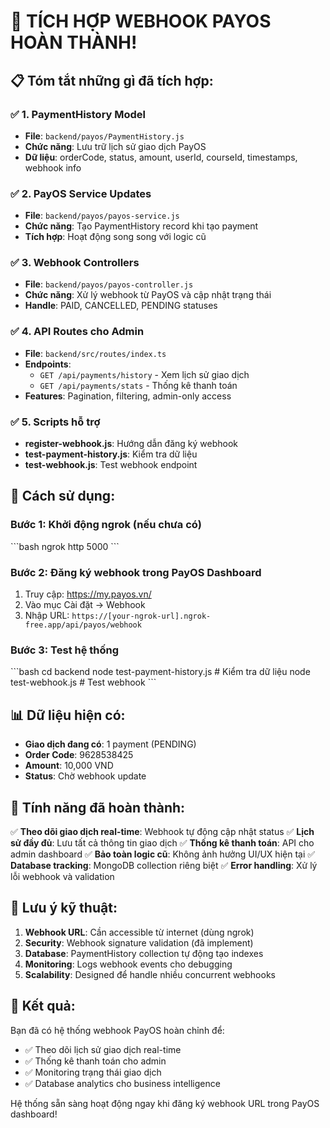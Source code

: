 # 🎉 TÍCH HỢP WEBHOOK PAYOS HOÀN THÀNH!

## 📋 Tóm tắt những gì đã tích hợp:

### ✅ 1. PaymentHistory Model
- **File**: `backend/payos/PaymentHistory.js`
- **Chức năng**: Lưu trữ lịch sử giao dịch PayOS
- **Dữ liệu**: orderCode, status, amount, userId, courseId, timestamps, webhook info

### ✅ 2. PayOS Service Updates
- **File**: `backend/payos/payos-service.js`
- **Chức năng**: Tạo PaymentHistory record khi tạo payment
- **Tích hợp**: Hoạt động song song với logic cũ

### ✅ 3. Webhook Controllers
- **File**: `backend/payos/payos-controller.js`
- **Chức năng**: Xử lý webhook từ PayOS và cập nhật trạng thái
- **Handle**: PAID, CANCELLED, PENDING statuses

### ✅ 4. API Routes cho Admin
- **File**: `backend/src/routes/index.ts`
- **Endpoints**:
  - `GET /api/payments/history` - Xem lịch sử giao dịch
  - `GET /api/payments/stats` - Thống kê thanh toán
- **Features**: Pagination, filtering, admin-only access

### ✅ 5. Scripts hỗ trợ
- **register-webhook.js**: Hướng dẫn đăng ký webhook
- **test-payment-history.js**: Kiểm tra dữ liệu
- **test-webhook.js**: Test webhook endpoint

## 🚀 Cách sử dụng:

### Bước 1: Khởi động ngrok (nếu chưa có)
\`\`\`bash
ngrok http 5000
\`\`\`

### Bước 2: Đăng ký webhook trong PayOS Dashboard
1. Truy cập: https://my.payos.vn/
2. Vào mục Cài đặt → Webhook
3. Nhập URL: `https://[your-ngrok-url].ngrok-free.app/api/payos/webhook`

### Bước 3: Test hệ thống
\`\`\`bash
cd backend
node test-payment-history.js  # Kiểm tra dữ liệu
node test-webhook.js          # Test webhook
\`\`\`

## 📊 Dữ liệu hiện có:
- **Giao dịch đang có**: 1 payment (PENDING)
- **Order Code**: 9628538425
- **Amount**: 10,000 VND
- **Status**: Chờ webhook update

## 🎯 Tính năng đã hoàn thành:

✅ **Theo dõi giao dịch real-time**: Webhook tự động cập nhật status
✅ **Lịch sử đầy đủ**: Lưu tất cả thông tin giao dịch
✅ **Thống kê thanh toán**: API cho admin dashboard
✅ **Bảo toàn logic cũ**: Không ảnh hưởng UI/UX hiện tại
✅ **Database tracking**: MongoDB collection riêng biệt
✅ **Error handling**: Xử lý lỗi webhook và validation

## 🔧 Lưu ý kỹ thuật:

1. **Webhook URL**: Cần accessible từ internet (dùng ngrok)
2. **Security**: Webhook signature validation (đã implement)
3. **Database**: PaymentHistory collection tự động tạo indexes
4. **Monitoring**: Logs webhook events cho debugging
5. **Scalability**: Designed để handle nhiều concurrent webhooks

## 🎯 Kết quả:
Bạn đã có hệ thống webhook PayOS hoàn chỉnh để:
- ✅ Theo dõi lịch sử giao dịch real-time
- ✅ Thống kê thanh toán cho admin
- ✅ Monitoring trạng thái giao dịch
- ✅ Database analytics cho business intelligence

Hệ thống sẵn sàng hoạt động ngay khi đăng ký webhook URL trong PayOS dashboard!